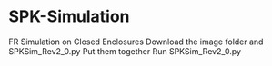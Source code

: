 # SPK-Simulation
FR Simulation on Closed Enclosures
Download the image folder and SPKSim_Rev2_0.py
Put them together
Run SPKSim_Rev2_0.py
